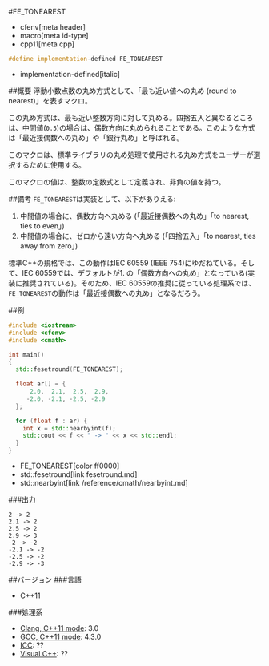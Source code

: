 #FE_TONEAREST
* cfenv[meta header]
* macro[meta id-type]
* cpp11[meta cpp]

```cpp
#define implementation-defined FE_TONEAREST
```
* implementation-defined[italic]

##概要
浮動小数点数の丸め方式として、「最も近い値への丸め (round to nearest)」を表すマクロ。

この丸め方式は、最も近い整数方向に対して丸める。四捨五入と異なるところは、中間値(`0.5`)の場合は、偶数方向に丸められることである。このような方式は「最近接偶数への丸め」や「銀行丸め」と呼ばれる。

このマクロは、標準ライブラリの丸め処理で使用される丸め方式をユーザーが選択するために使用する。

このマクロの値は、整数の定数式として定義され、非負の値を持つ。


##備考
`FE_TONEAREST`は実装として、以下がありえる:

1. 中間値の場合に、偶数方向へ丸める (「最近接偶数への丸め」「to nearest, ties to even」)
2. 中間値の場合に、ゼロから遠い方向へ丸める (「四捨五入」「to nearest, ties away from zero」)

標準C++の規格では、この動作はIEC 60559 (IEEE 754)にゆだねている。そして、IEC 60559では、デフォルトが1. の「偶数方向への丸め」となっている(実装に推奨されている)。そのため、IEC 60559の推奨に従っている処理系では、`FE_TONEAREST`の動作は「最近接偶数への丸め」となるだろう。


##例
```cpp
#include <iostream>
#include <cfenv>
#include <cmath>

int main()
{
  std::fesetround(FE_TONEAREST);

  float ar[] = {
      2.0,  2.1,  2.5,  2.9,
     -2.0, -2.1, -2.5, -2.9
  };

  for (float f : ar) {
    int x = std::nearbyint(f);
    std::cout << f << " -> " << x << std::endl;
  }
}
```
* FE_TONEAREST[color ff0000]
* std::fesetround[link fesetround.md]
* std::nearbyint[link /reference/cmath/nearbyint.md]

###出力
```
2 -> 2
2.1 -> 2
2.5 -> 2
2.9 -> 3
-2 -> -2
-2.1 -> -2
-2.5 -> -2
-2.9 -> -3
```

##バージョン
###言語
- C++11

###処理系
- [Clang, C++11 mode](/implementation.md#clang): 3.0
- [GCC, C++11 mode](/implementation.md#gcc): 4.3.0
- [ICC](/implementation.md#icc): ??
- [Visual C++](/implementation.md#visual_cpp): ??


